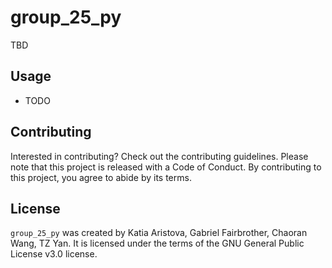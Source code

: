 # group_25_py

TBD

## Usage

- TODO

## Contributing

Interested in contributing? Check out the contributing guidelines. Please note that this project is released with a Code of Conduct. By contributing to this project, you agree to abide by its terms.

## License

`group_25_py` was created by Katia Aristova, Gabriel Fairbrother, Chaoran Wang, TZ Yan. It is licensed under the terms of the GNU General Public License v3.0 license.
